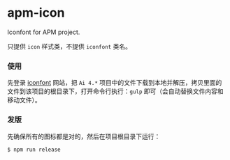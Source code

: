 # apm-icon

Iconfont for APM project.

只提供 `icon` 样式类，不提供 `iconfont` 类名。

### 使用
先登录 [iconfont](http://iconfont.cn) 网站，把 `Ai 4.*` 项目中的文件下载到本地并解压，拷贝里面的文件到该项目的根目录下，打开命令行执行：`gulp` 即可（会自动替换文件内容和移动文件）。

### 发版
先确保所有的图标都是对的，然后在项目根目录下运行：
```bash
$ npm run release
```

